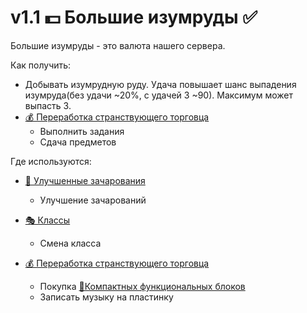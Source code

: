 # v1.1 💵 Большие изумруды ✅

Большие изумруды - это валюта нашего сервера.&#x20;

Как получить:

* Добывать изумрудную руду.  Удача повышает шанс выпадения изумруда(без удачи \~20%, с удачей 3 \~90). Максимум может выпасть 3.&#x20;
* [💰 Переработка странствующего торговца](pererabotka-stranstvuyushego-torgovca.md)
  * Выполнить задания
  * Сдача предметов

Где используются:

* [📕 Улучшенные зачарования](uluchshennye-zacharovaniya.md)
  * Улучшение зачарований
* [🎭 Классы](v1.0-klassy.md)&#x20;
  * Смена класса
*   [💰 Переработка странствующего торговца](pererabotka-stranstvuyushego-torgovca.md)

    * Покупка [💼Компактных функциональных блоков](v1.1-kompaktnye-funkcionalnye-bloki.md)
    * Записать музыку на пластинку




